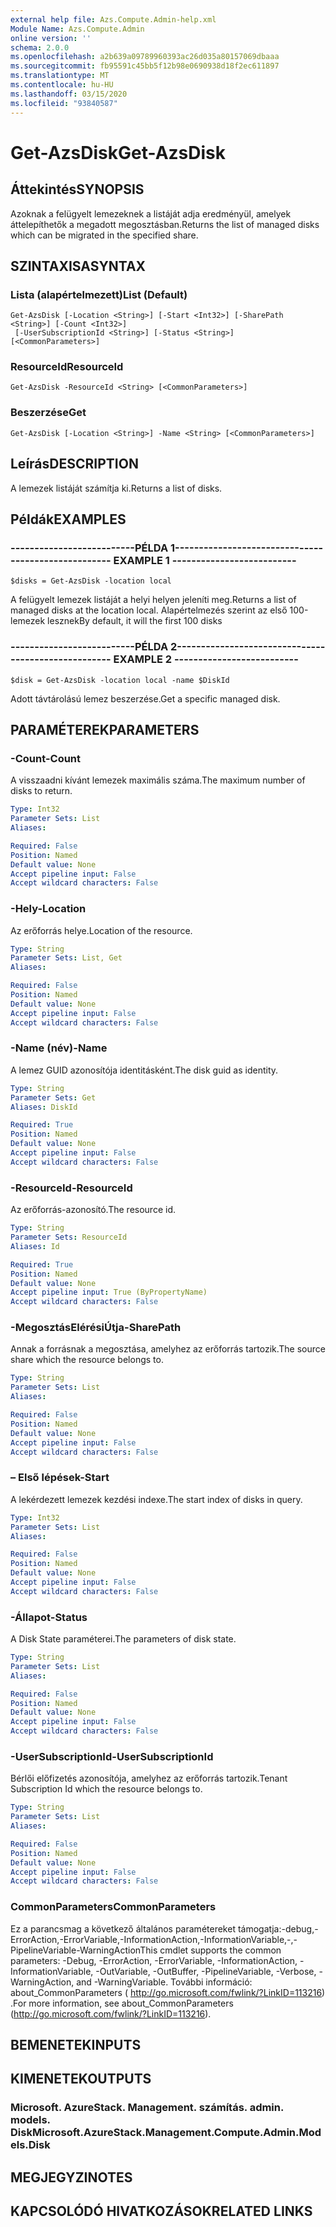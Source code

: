 ```yaml
---
external help file: Azs.Compute.Admin-help.xml
Module Name: Azs.Compute.Admin
online version: ''
schema: 2.0.0
ms.openlocfilehash: a2b639a09789960393ac26d035a80157069dbaaa
ms.sourcegitcommit: fb95591c45bb5f12b98e0690938d18f2ec611897
ms.translationtype: MT
ms.contentlocale: hu-HU
ms.lasthandoff: 03/15/2020
ms.locfileid: "93840587"
---
```

# <span data-ttu-id="588bb-101">Get-AzsDisk</span><span class="sxs-lookup"><span data-stu-id="588bb-101">Get-AzsDisk</span></span>

## <span data-ttu-id="588bb-102">Áttekintés</span><span class="sxs-lookup"><span data-stu-id="588bb-102">SYNOPSIS</span></span>
<span data-ttu-id="588bb-103">Azoknak a felügyelt lemezeknek a listáját adja eredményül, amelyek áttelepíthetők a megadott megosztásban.</span><span class="sxs-lookup"><span data-stu-id="588bb-103">Returns the list of managed disks which can be migrated in the specified share.</span></span>

## <span data-ttu-id="588bb-104">SZINTAXISA</span><span class="sxs-lookup"><span data-stu-id="588bb-104">SYNTAX</span></span>

### <span data-ttu-id="588bb-105">Lista (alapértelmezett)</span><span class="sxs-lookup"><span data-stu-id="588bb-105">List (Default)</span></span>
```
Get-AzsDisk [-Location <String>] [-Start <Int32>] [-SharePath <String>] [-Count <Int32>]
 [-UserSubscriptionId <String>] [-Status <String>] [<CommonParameters>]
```

### <span data-ttu-id="588bb-106">ResourceId</span><span class="sxs-lookup"><span data-stu-id="588bb-106">ResourceId</span></span>
```
Get-AzsDisk -ResourceId <String> [<CommonParameters>]
```

### <span data-ttu-id="588bb-107">Beszerzése</span><span class="sxs-lookup"><span data-stu-id="588bb-107">Get</span></span>
```
Get-AzsDisk [-Location <String>] -Name <String> [<CommonParameters>]
```

## <span data-ttu-id="588bb-108">Leírás</span><span class="sxs-lookup"><span data-stu-id="588bb-108">DESCRIPTION</span></span>
<span data-ttu-id="588bb-109">A lemezek listáját számítja ki.</span><span class="sxs-lookup"><span data-stu-id="588bb-109">Returns a list of disks.</span></span>

## <span data-ttu-id="588bb-110">Példák</span><span class="sxs-lookup"><span data-stu-id="588bb-110">EXAMPLES</span></span>

### <span data-ttu-id="588bb-111">--------------------------PÉLDA 1--------------------------</span><span class="sxs-lookup"><span data-stu-id="588bb-111">-------------------------- EXAMPLE 1 --------------------------</span></span>
```
$disks = Get-AzsDisk -location local
```

<span data-ttu-id="588bb-112">A felügyelt lemezek listáját a helyi helyen jeleníti meg.</span><span class="sxs-lookup"><span data-stu-id="588bb-112">Returns a list of managed disks at the location local.</span></span>
<span data-ttu-id="588bb-113">Alapértelmezés szerint az első 100-lemezek lesznek</span><span class="sxs-lookup"><span data-stu-id="588bb-113">By default, it will the first 100 disks</span></span>

### <span data-ttu-id="588bb-114">--------------------------PÉLDA 2--------------------------</span><span class="sxs-lookup"><span data-stu-id="588bb-114">-------------------------- EXAMPLE 2 --------------------------</span></span>
```
$disk = Get-AzsDisk -location local -name $DiskId
```

<span data-ttu-id="588bb-115">Adott távtárolású lemez beszerzése.</span><span class="sxs-lookup"><span data-stu-id="588bb-115">Get a specific managed disk.</span></span>

## <span data-ttu-id="588bb-116">PARAMÉTEREK</span><span class="sxs-lookup"><span data-stu-id="588bb-116">PARAMETERS</span></span>

### <span data-ttu-id="588bb-117">-Count</span><span class="sxs-lookup"><span data-stu-id="588bb-117">-Count</span></span>
<span data-ttu-id="588bb-118">A visszaadni kívánt lemezek maximális száma.</span><span class="sxs-lookup"><span data-stu-id="588bb-118">The maximum number of disks to return.</span></span>

```yaml
Type: Int32
Parameter Sets: List
Aliases: 

Required: False
Position: Named
Default value: None
Accept pipeline input: False
Accept wildcard characters: False
```

### <span data-ttu-id="588bb-119">-Hely</span><span class="sxs-lookup"><span data-stu-id="588bb-119">-Location</span></span>
<span data-ttu-id="588bb-120">Az erőforrás helye.</span><span class="sxs-lookup"><span data-stu-id="588bb-120">Location of the resource.</span></span>

```yaml
Type: String
Parameter Sets: List, Get
Aliases: 

Required: False
Position: Named
Default value: None
Accept pipeline input: False
Accept wildcard characters: False
```

### <span data-ttu-id="588bb-121">-Name (név)</span><span class="sxs-lookup"><span data-stu-id="588bb-121">-Name</span></span>
<span data-ttu-id="588bb-122">A lemez GUID azonosítója identitásként.</span><span class="sxs-lookup"><span data-stu-id="588bb-122">The disk guid as identity.</span></span>

```yaml
Type: String
Parameter Sets: Get
Aliases: DiskId

Required: True
Position: Named
Default value: None
Accept pipeline input: False
Accept wildcard characters: False
```

### <span data-ttu-id="588bb-123">-ResourceId</span><span class="sxs-lookup"><span data-stu-id="588bb-123">-ResourceId</span></span>
<span data-ttu-id="588bb-124">Az erőforrás-azonosító.</span><span class="sxs-lookup"><span data-stu-id="588bb-124">The resource id.</span></span>

```yaml
Type: String
Parameter Sets: ResourceId
Aliases: Id

Required: True
Position: Named
Default value: None
Accept pipeline input: True (ByPropertyName)
Accept wildcard characters: False
```

### <span data-ttu-id="588bb-125">-MegosztásElérésiÚtja</span><span class="sxs-lookup"><span data-stu-id="588bb-125">-SharePath</span></span>
<span data-ttu-id="588bb-126">Annak a forrásnak a megosztása, amelyhez az erőforrás tartozik.</span><span class="sxs-lookup"><span data-stu-id="588bb-126">The source share which the resource belongs to.</span></span>

```yaml
Type: String
Parameter Sets: List
Aliases: 

Required: False
Position: Named
Default value: None
Accept pipeline input: False
Accept wildcard characters: False
```

### <span data-ttu-id="588bb-127">– Első lépések</span><span class="sxs-lookup"><span data-stu-id="588bb-127">-Start</span></span>
<span data-ttu-id="588bb-128">A lekérdezett lemezek kezdési indexe.</span><span class="sxs-lookup"><span data-stu-id="588bb-128">The start index of disks in query.</span></span>

```yaml
Type: Int32
Parameter Sets: List
Aliases: 

Required: False
Position: Named
Default value: None
Accept pipeline input: False
Accept wildcard characters: False
```

### <span data-ttu-id="588bb-129">-Állapot</span><span class="sxs-lookup"><span data-stu-id="588bb-129">-Status</span></span>
<span data-ttu-id="588bb-130">A Disk State paraméterei.</span><span class="sxs-lookup"><span data-stu-id="588bb-130">The parameters of disk state.</span></span>

```yaml
Type: String
Parameter Sets: List
Aliases: 

Required: False
Position: Named
Default value: None
Accept pipeline input: False
Accept wildcard characters: False
```

### <span data-ttu-id="588bb-131">-UserSubscriptionId</span><span class="sxs-lookup"><span data-stu-id="588bb-131">-UserSubscriptionId</span></span>
<span data-ttu-id="588bb-132">Bérlői előfizetés azonosítója, amelyhez az erőforrás tartozik.</span><span class="sxs-lookup"><span data-stu-id="588bb-132">Tenant Subscription Id which the resource belongs to.</span></span>

```yaml
Type: String
Parameter Sets: List
Aliases: 

Required: False
Position: Named
Default value: None
Accept pipeline input: False
Accept wildcard characters: False
```

### <span data-ttu-id="588bb-133">CommonParameters</span><span class="sxs-lookup"><span data-stu-id="588bb-133">CommonParameters</span></span>
<span data-ttu-id="588bb-134">Ez a parancsmag a következő általános paramétereket támogatja:-debug,-ErrorAction,-ErrorVariable,-InformationAction,-InformationVariable,-,-PipelineVariable-WarningAction</span><span class="sxs-lookup"><span data-stu-id="588bb-134">This cmdlet supports the common parameters: -Debug, -ErrorAction, -ErrorVariable, -InformationAction, -InformationVariable, -OutVariable, -OutBuffer, -PipelineVariable, -Verbose, -WarningAction, and -WarningVariable.</span></span> <span data-ttu-id="588bb-135">További információ: about_CommonParameters ( http://go.microsoft.com/fwlink/?LinkID=113216) .</span><span class="sxs-lookup"><span data-stu-id="588bb-135">For more information, see about_CommonParameters (http://go.microsoft.com/fwlink/?LinkID=113216).</span></span>

## <span data-ttu-id="588bb-136">BEMENETEK</span><span class="sxs-lookup"><span data-stu-id="588bb-136">INPUTS</span></span>

## <span data-ttu-id="588bb-137">KIMENETEK</span><span class="sxs-lookup"><span data-stu-id="588bb-137">OUTPUTS</span></span>

### <span data-ttu-id="588bb-138">Microsoft. AzureStack. Management. számítás. admin. models. Disk</span><span class="sxs-lookup"><span data-stu-id="588bb-138">Microsoft.AzureStack.Management.Compute.Admin.Models.Disk</span></span>

## <span data-ttu-id="588bb-139">MEGJEGYZI</span><span class="sxs-lookup"><span data-stu-id="588bb-139">NOTES</span></span>

## <span data-ttu-id="588bb-140">KAPCSOLÓDÓ HIVATKOZÁSOK</span><span class="sxs-lookup"><span data-stu-id="588bb-140">RELATED LINKS</span></span>

